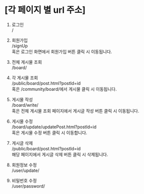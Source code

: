 <h1>[각 페이지 별 url 주소]</h1>

1. 로그인<br/>
   /

2. 회원가입<br/>
   /signUp<br/>
   혹은 로그인 화면에서 회원가입 버튼 클릭 시 이동됩니다.

3. 전체 게시물 조회<br/>
   /board/

4. 각 게시물 조회<br/>
   /public/board/post.html?postId=id<br/>
   혹은 /community/board/에서 게시물 클릭 시 이동됩니다.

5. 게시물 작성<br/>
   /board/write/<br/>
   혹은 전체 게시물 조회 페이지에서 게시글 작성 버튼 클릭 시 이동됩니다.

6. 게시물 수정<br/>
   /board/update/updatePost.html?postId=id<br/>
   혹은 게시물 수정 버튼 클릭 시 이동합니다.

7. 게시글 삭제<br/>
   /public/board/post.html?postId=id<br/>
   해당 페이지에서 게시글 삭제 버튼 클릭 시 삭제됩니다.

8. 회원정보 수정<br/>
   /user/update/

9. 비밀번호 수정<br/>
   /user/password/
